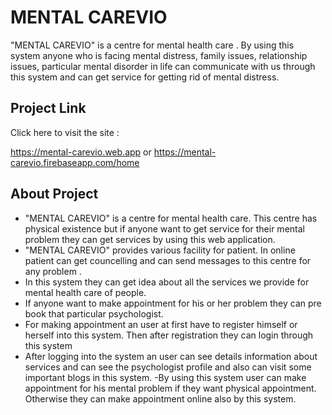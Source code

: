 # MENTAL CAREVIO

"MENTAL CAREVIO" is a centre for mental health care . By using this system anyone who is facing mental distress, family issues, relationship issues, particular mental disorder in life can communicate with us through this system and can get service for getting rid of mental distress. 

## Project Link

Click here to visit the site : 

https://mental-carevio.web.app
or
https://mental-carevio.firebaseapp.com/home
## About Project

- "MENTAL CAREVIO" is a centre for mental health care. This centre has physical existence but if anyone want to get service for their mental problem they can get services by using this web application.  
- "MENTAL CAREVIO" provides various facility for patient. In online patient can get councelling and can send messages to this centre for any problem .
- In this system they can get idea about all the services we provide for mental health care of people.
- If anyone want to make appointment for his or her problem they can pre book that particular psychologist.
- For making appointment an user at first have to register himself or herself into this system. Then after registration they can login through this system 
- After logging into the system an user can see details information about services and can see the psychologist profile and also can visit some important blogs in this system.
-By using this system user can make appointment for his mental problem if they want physical appointment. Otherwise they can make appointment online also by this system.